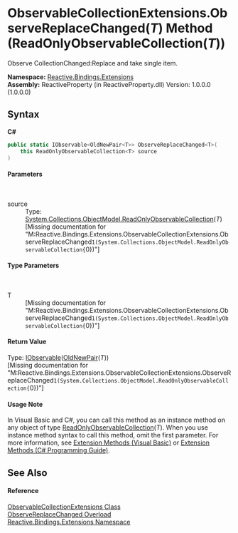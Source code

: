 # ObservableCollectionExtensions.ObserveReplaceChanged(*T*) Method (ReadOnlyObservableCollection(*T*))
 

Observe CollectionChanged:Replace and take single item.

**Namespace:**&nbsp;<a href="a9fb9c90-d2dd-7420-ec9a-3084892a7996">Reactive.Bindings.Extensions</a><br />**Assembly:**&nbsp;ReactiveProperty (in ReactiveProperty.dll) Version: 1.0.0.0 (1.0.0.0)

## Syntax

**C#**<br />
``` C#
public static IObservable<OldNewPair<T>> ObserveReplaceChanged<T>(
	this ReadOnlyObservableCollection<T> source
)

```


#### Parameters
&nbsp;<dl><dt>source</dt><dd>Type: <a href="http://msdn2.microsoft.com/en-us/library/ms668620" target="_blank">System.Collections.ObjectModel.ReadOnlyObservableCollection</a>(*T*)<br />\[Missing <param name="source"/> documentation for "M:Reactive.Bindings.Extensions.ObservableCollectionExtensions.ObserveReplaceChanged``1(System.Collections.ObjectModel.ReadOnlyObservableCollection{``0})"\]</dd></dl>

#### Type Parameters
&nbsp;<dl><dt>T</dt><dd>\[Missing <typeparam name="T"/> documentation for "M:Reactive.Bindings.Extensions.ObservableCollectionExtensions.ObserveReplaceChanged``1(System.Collections.ObjectModel.ReadOnlyObservableCollection{``0})"\]</dd></dl>

#### Return Value
Type: <a href="http://msdn2.microsoft.com/en-us/library/dd990377" target="_blank">IObservable</a>(<a href="331c93c8-ce0e-1a5a-718c-16e1f7e7c431">OldNewPair</a>(*T*))<br />\[Missing <returns> documentation for "M:Reactive.Bindings.Extensions.ObservableCollectionExtensions.ObserveReplaceChanged``1(System.Collections.ObjectModel.ReadOnlyObservableCollection{``0})"\]

#### Usage Note
In Visual Basic and C#, you can call this method as an instance method on any object of type <a href="http://msdn2.microsoft.com/en-us/library/ms668620" target="_blank">ReadOnlyObservableCollection</a>(*T*). When you use instance method syntax to call this method, omit the first parameter. For more information, see <a href="http://msdn.microsoft.com/en-us/library/bb384936.aspx">Extension Methods (Visual Basic)</a> or <a href="http://msdn.microsoft.com/en-us/library/bb383977.aspx">Extension Methods (C# Programming Guide)</a>.

## See Also


#### Reference
<a href="a257b6fe-f47a-21f9-8667-208190ca419d">ObservableCollectionExtensions Class</a><br /><a href="200cbbba-3b7d-4adb-deb0-e84f9cfc630a">ObserveReplaceChanged Overload</a><br /><a href="a9fb9c90-d2dd-7420-ec9a-3084892a7996">Reactive.Bindings.Extensions Namespace</a><br />